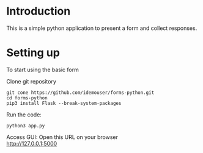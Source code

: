 # Introduction
This is a simple python application to present a form and collect responses.

# Setting up
To start using the basic form 

Clone git repository

```
git cone https://github.com/idemouser/forms-python.git
cd forms-python
pip3 install Flask --break-system-packages
```

Run the code:
```
python3 app.py
```

Access GUI:
Open this URL on your browser<br> 
http://127.0.0.1:5000


